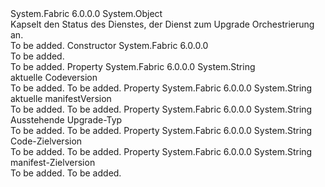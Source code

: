 <Type Name="FabricUpgradeOrchestrationServiceState" FullName="System.Fabric.FabricUpgradeOrchestrationServiceState">
  <TypeSignature Language="C#" Value="public sealed class FabricUpgradeOrchestrationServiceState" />
  <TypeSignature Language="ILAsm" Value=".class public auto ansi sealed beforefieldinit FabricUpgradeOrchestrationServiceState extends System.Object" />
  <TypeSignature Language="DocId" Value="T:System.Fabric.FabricUpgradeOrchestrationServiceState" />
  <TypeSignature Language="VB.NET" Value="Public NotInheritable Class FabricUpgradeOrchestrationServiceState" />
  <TypeSignature Language="F#" Value="type FabricUpgradeOrchestrationServiceState = class" />
  <AssemblyInfo>
    <AssemblyName>System.Fabric</AssemblyName>
    <AssemblyVersion>6.0.0.0</AssemblyVersion>
  </AssemblyInfo>
  <Base>
    <BaseTypeName>System.Object</BaseTypeName>
  </Base>
  <Interfaces />
  <Docs>
    <summary>
      <para>Kapselt den Status des Dienstes, der Dienst zum Upgrade Orchestrierung an.</para>
    </summary>
    <remarks>To be added.</remarks>
  </Docs>
  <Members>
    <Member MemberName=".ctor">
      <MemberSignature Language="C#" Value="public FabricUpgradeOrchestrationServiceState ();" />
      <MemberSignature Language="ILAsm" Value=".method public hidebysig specialname rtspecialname instance void .ctor() cil managed" />
      <MemberSignature Language="DocId" Value="M:System.Fabric.FabricUpgradeOrchestrationServiceState.#ctor" />
      <MemberSignature Language="VB.NET" Value="Public Sub New ()" />
      <MemberType>Constructor</MemberType>
      <AssemblyInfo>
        <AssemblyName>System.Fabric</AssemblyName>
        <AssemblyVersion>6.0.0.0</AssemblyVersion>
      </AssemblyInfo>
      <Parameters />
      <Docs>
        <summary>To be added.</summary>
        <remarks>To be added.</remarks>
      </Docs>
    </Member>
    <Member MemberName="CurrentCodeVersion">
      <MemberSignature Language="C#" Value="public string CurrentCodeVersion { get; }" />
      <MemberSignature Language="ILAsm" Value=".property instance string CurrentCodeVersion" />
      <MemberSignature Language="DocId" Value="P:System.Fabric.FabricUpgradeOrchestrationServiceState.CurrentCodeVersion" />
      <MemberSignature Language="VB.NET" Value="Public ReadOnly Property CurrentCodeVersion As String" />
      <MemberSignature Language="F#" Value="member this.CurrentCodeVersion : string" Usage="System.Fabric.FabricUpgradeOrchestrationServiceState.CurrentCodeVersion" />
      <MemberType>Property</MemberType>
      <AssemblyInfo>
        <AssemblyName>System.Fabric</AssemblyName>
        <AssemblyVersion>6.0.0.0</AssemblyVersion>
      </AssemblyInfo>
      <ReturnValue>
        <ReturnType>System.String</ReturnType>
      </ReturnValue>
      <Docs>
        <summary>
            aktuelle Codeversion
            </summary>
        <value>To be added.</value>
        <remarks>To be added.</remarks>
      </Docs>
    </Member>
    <Member MemberName="CurrentManifestVersion">
      <MemberSignature Language="C#" Value="public string CurrentManifestVersion { get; }" />
      <MemberSignature Language="ILAsm" Value=".property instance string CurrentManifestVersion" />
      <MemberSignature Language="DocId" Value="P:System.Fabric.FabricUpgradeOrchestrationServiceState.CurrentManifestVersion" />
      <MemberSignature Language="VB.NET" Value="Public ReadOnly Property CurrentManifestVersion As String" />
      <MemberSignature Language="F#" Value="member this.CurrentManifestVersion : string" Usage="System.Fabric.FabricUpgradeOrchestrationServiceState.CurrentManifestVersion" />
      <MemberType>Property</MemberType>
      <AssemblyInfo>
        <AssemblyName>System.Fabric</AssemblyName>
        <AssemblyVersion>6.0.0.0</AssemblyVersion>
      </AssemblyInfo>
      <ReturnValue>
        <ReturnType>System.String</ReturnType>
      </ReturnValue>
      <Docs>
        <summary>
            aktuelle manifestVersion
            </summary>
        <value>To be added.</value>
        <remarks>To be added.</remarks>
      </Docs>
    </Member>
    <Member MemberName="PendingUpgradeType">
      <MemberSignature Language="C#" Value="public string PendingUpgradeType { get; }" />
      <MemberSignature Language="ILAsm" Value=".property instance string PendingUpgradeType" />
      <MemberSignature Language="DocId" Value="P:System.Fabric.FabricUpgradeOrchestrationServiceState.PendingUpgradeType" />
      <MemberSignature Language="VB.NET" Value="Public ReadOnly Property PendingUpgradeType As String" />
      <MemberSignature Language="F#" Value="member this.PendingUpgradeType : string" Usage="System.Fabric.FabricUpgradeOrchestrationServiceState.PendingUpgradeType" />
      <MemberType>Property</MemberType>
      <AssemblyInfo>
        <AssemblyName>System.Fabric</AssemblyName>
        <AssemblyVersion>6.0.0.0</AssemblyVersion>
      </AssemblyInfo>
      <ReturnValue>
        <ReturnType>System.String</ReturnType>
      </ReturnValue>
      <Docs>
        <summary>
            Ausstehende Upgrade-Typ
            </summary>
        <value>To be added.</value>
        <remarks>To be added.</remarks>
      </Docs>
    </Member>
    <Member MemberName="TargetCodeVersion">
      <MemberSignature Language="C#" Value="public string TargetCodeVersion { get; }" />
      <MemberSignature Language="ILAsm" Value=".property instance string TargetCodeVersion" />
      <MemberSignature Language="DocId" Value="P:System.Fabric.FabricUpgradeOrchestrationServiceState.TargetCodeVersion" />
      <MemberSignature Language="VB.NET" Value="Public ReadOnly Property TargetCodeVersion As String" />
      <MemberSignature Language="F#" Value="member this.TargetCodeVersion : string" Usage="System.Fabric.FabricUpgradeOrchestrationServiceState.TargetCodeVersion" />
      <MemberType>Property</MemberType>
      <AssemblyInfo>
        <AssemblyName>System.Fabric</AssemblyName>
        <AssemblyVersion>6.0.0.0</AssemblyVersion>
      </AssemblyInfo>
      <ReturnValue>
        <ReturnType>System.String</ReturnType>
      </ReturnValue>
      <Docs>
        <summary>
            Code-Zielversion
            </summary>
        <value>To be added.</value>
        <remarks>To be added.</remarks>
      </Docs>
    </Member>
    <Member MemberName="TargetManifestVersion">
      <MemberSignature Language="C#" Value="public string TargetManifestVersion { get; }" />
      <MemberSignature Language="ILAsm" Value=".property instance string TargetManifestVersion" />
      <MemberSignature Language="DocId" Value="P:System.Fabric.FabricUpgradeOrchestrationServiceState.TargetManifestVersion" />
      <MemberSignature Language="VB.NET" Value="Public ReadOnly Property TargetManifestVersion As String" />
      <MemberSignature Language="F#" Value="member this.TargetManifestVersion : string" Usage="System.Fabric.FabricUpgradeOrchestrationServiceState.TargetManifestVersion" />
      <MemberType>Property</MemberType>
      <AssemblyInfo>
        <AssemblyName>System.Fabric</AssemblyName>
        <AssemblyVersion>6.0.0.0</AssemblyVersion>
      </AssemblyInfo>
      <ReturnValue>
        <ReturnType>System.String</ReturnType>
      </ReturnValue>
      <Docs>
        <summary>
            manifest-Zielversion
            </summary>
        <value>To be added.</value>
        <remarks>To be added.</remarks>
      </Docs>
    </Member>
  </Members>
</Type>